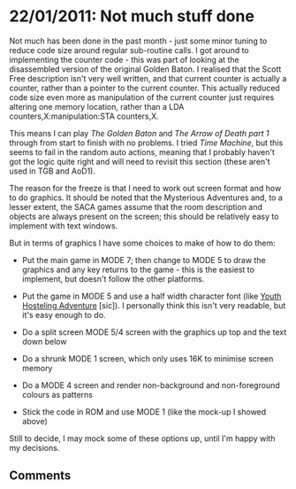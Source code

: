 # 22/01/2011: Not much stuff done

Not much has been done in the past month - just some minor tuning to reduce code size around regular sub-routine calls. I got around to implementing the counter code - this was part of looking at the disassembled version of the original Golden Baton. I realised that the Scott Free description isn't very well written, and that current counter is actually a counter, rather than a pointer to the current counter. This actually reduced code size even more as manipulation of the current counter just requires altering one memory location, rather than a LDA counters,X:manipulation:STA counters,X.

This means I can play *The Golden Baton* and *The Arrow of Death part 1* through from start to finish with no problems. I tried *Time Machine*, but this seems to fail in the random auto actions, meaning that I probably haven't got the logic quite right and will need to revisit this section (these aren't used in TGB and AoD1).

The reason for the freeze is that I need to work out screen format and how to do graphics. It should be noted that the Mysterious Adventures and, to a lesser extent, the SACA games assume that the room description and objects are always present on the screen; this should be relatively easy to implement with text windows.

But in terms of graphics I have some choices to make of how to do them:

-   Put the main game in MODE 7; then change to MODE 5 to draw the graphics and any key returns to the game - this is the easiest to implement, but doesn't follow the other platforms.
-   Put the game in MODE 5 and use a half width character font (like [Youth Hosteling Adventure](http://solutionarchive.com/game/id%2C2371/Youth+Hosteling+Adventure.html) \[sic\]). I personally think this isn't very readable, but it's easy enough to do.
-   Do a split screen MODE 5/4 screen with the graphics up top and the text down below
-   Do a shrunk MODE 1 screen, which only uses 16K to minimise screen memory
-   Do a MODE 4 screen and render non-background and non-foreground colours as patterns
-   Stick the code in ROM and use MODE 1 (like the mock-up I showed above)

Still to decide, I may mock some of these options up, until I'm happy with my decisions.

## Comments
